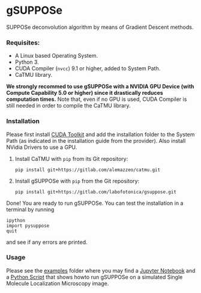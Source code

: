 # gSUPPOSe

SUPPOSe deconvolution algorithm by means of Gradient Descent methods.

### Requisites:

  * A Linux based Operating System.
  * Python 3.
  * CUDA Compiler (`nvcc`) 9.1 or higher, added to System Path.
  * CaTMU library.

**We strongly recommed to use gSUPPOSe with a NVIDIA GPU Device (with Compute Capability 5.0 or higher) since it 
drastically reduces computation times.** Note that, even if no GPU is used, CUDA Compiler is still needed in order to compile the CaTMU library. 

### Installation

Please first install [CUDA Toolkit](https://developer.nvidia.com/cuda-toolkit) and add the installation folder to the 
System Path (as indicated in the installation guide from the provider). Also install NVidia Drivers to use a GPU.

  1. Install CaTMU with `pip` from its Git repository:
     ```commandline
     pip install git+https://gitlab.com/alemazzeo/catmu.git
     ```
     
  2. Install gSUPPOSe with `pip` from the Git repository:
     ```commandline
     pip install git+https://gitlab.com/labofotonica/gsuppose.git
     ```

Done! You are ready to run gSUPPOSe. You can test the installation in a terminal by running
```commandline
ipython
import pysuppose
quit
```
and see if any errors are printed.

### Usage

Please see the [examples](gsuppose/examples) folder where you may find a 
[Jupyter Notebook](https://nbviewer.org/url/gitlab.com/labofotonica/gsuppose/-/raw/master/examples/basic_run.ipynb) and 
a [Python Script](examples/basic_run.py) that shows howto run gSUPPOSe on a simulated Single Molecule Localization 
Microscopy image.